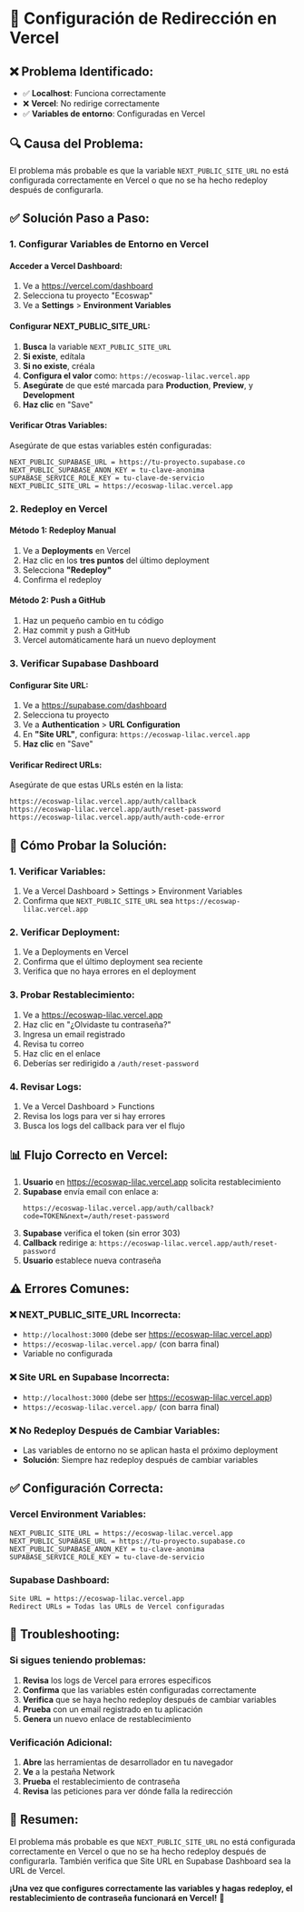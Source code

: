 # 🔧 Configuración de Redirección en Vercel

## ❌ **Problema Identificado:**

- ✅ **Localhost**: Funciona correctamente
- ❌ **Vercel**: No redirige correctamente
- ✅ **Variables de entorno**: Configuradas en Vercel

## 🔍 **Causa del Problema:**

El problema más probable es que la variable `NEXT_PUBLIC_SITE_URL` no está configurada correctamente en Vercel o que no se ha hecho redeploy después de configurarla.

## ✅ **Solución Paso a Paso:**

### **1. Configurar Variables de Entorno en Vercel**

#### **Acceder a Vercel Dashboard:**
1. Ve a https://vercel.com/dashboard
2. Selecciona tu proyecto "Ecoswap"
3. Ve a **Settings** > **Environment Variables**

#### **Configurar NEXT_PUBLIC_SITE_URL:**
1. **Busca** la variable `NEXT_PUBLIC_SITE_URL`
2. **Si existe**, edítala
3. **Si no existe**, créala
4. **Configura el valor** como: `https://ecoswap-lilac.vercel.app`
5. **Asegúrate** de que esté marcada para **Production**, **Preview**, y **Development**
6. **Haz clic** en "Save"

#### **Verificar Otras Variables:**
Asegúrate de que estas variables estén configuradas:
```
NEXT_PUBLIC_SUPABASE_URL = https://tu-proyecto.supabase.co
NEXT_PUBLIC_SUPABASE_ANON_KEY = tu-clave-anonima
SUPABASE_SERVICE_ROLE_KEY = tu-clave-de-servicio
NEXT_PUBLIC_SITE_URL = https://ecoswap-lilac.vercel.app
```

### **2. Redeploy en Vercel**

#### **Método 1: Redeploy Manual**
1. Ve a **Deployments** en Vercel
2. Haz clic en los **tres puntos** del último deployment
3. Selecciona **"Redeploy"**
4. Confirma el redeploy

#### **Método 2: Push a GitHub**
1. Haz un pequeño cambio en tu código
2. Haz commit y push a GitHub
3. Vercel automáticamente hará un nuevo deployment

### **3. Verificar Supabase Dashboard**

#### **Configurar Site URL:**
1. Ve a https://supabase.com/dashboard
2. Selecciona tu proyecto
3. Ve a **Authentication** > **URL Configuration**
4. En **"Site URL"**, configura: `https://ecoswap-lilac.vercel.app`
5. **Haz clic** en "Save"

#### **Verificar Redirect URLs:**
Asegúrate de que estas URLs estén en la lista:
```
https://ecoswap-lilac.vercel.app/auth/callback
https://ecoswap-lilac.vercel.app/auth/reset-password
https://ecoswap-lilac.vercel.app/auth/auth-code-error
```

## 🧪 **Cómo Probar la Solución:**

### **1. Verificar Variables:**
1. Ve a Vercel Dashboard > Settings > Environment Variables
2. Confirma que `NEXT_PUBLIC_SITE_URL` sea `https://ecoswap-lilac.vercel.app`

### **2. Verificar Deployment:**
1. Ve a Deployments en Vercel
2. Confirma que el último deployment sea reciente
3. Verifica que no haya errores en el deployment

### **3. Probar Restablecimiento:**
1. Ve a https://ecoswap-lilac.vercel.app
2. Haz clic en "¿Olvidaste tu contraseña?"
3. Ingresa un email registrado
4. Revisa tu correo
5. Haz clic en el enlace
6. Deberías ser redirigido a `/auth/reset-password`

### **4. Revisar Logs:**
1. Ve a Vercel Dashboard > Functions
2. Revisa los logs para ver si hay errores
3. Busca los logs del callback para ver el flujo

## 📊 **Flujo Correcto en Vercel:**

1. **Usuario** en https://ecoswap-lilac.vercel.app solicita restablecimiento
2. **Supabase** envía email con enlace a:
   ```
   https://ecoswap-lilac.vercel.app/auth/callback?code=TOKEN&next=/auth/reset-password
   ```
3. **Supabase** verifica el token (sin error 303)
4. **Callback** redirige a: `https://ecoswap-lilac.vercel.app/auth/reset-password`
5. **Usuario** establece nueva contraseña

## ⚠️ **Errores Comunes:**

### **❌ NEXT_PUBLIC_SITE_URL Incorrecta:**
- `http://localhost:3000` (debe ser https://ecoswap-lilac.vercel.app)
- `https://ecoswap-lilac.vercel.app/` (con barra final)
- Variable no configurada

### **❌ Site URL en Supabase Incorrecta:**
- `http://localhost:3000` (debe ser https://ecoswap-lilac.vercel.app)
- `https://ecoswap-lilac.vercel.app/` (con barra final)

### **❌ No Redeploy Después de Cambiar Variables:**
- Las variables de entorno no se aplican hasta el próximo deployment
- **Solución**: Siempre haz redeploy después de cambiar variables

## ✅ **Configuración Correcta:**

### **Vercel Environment Variables:**
```
NEXT_PUBLIC_SITE_URL = https://ecoswap-lilac.vercel.app
NEXT_PUBLIC_SUPABASE_URL = https://tu-proyecto.supabase.co
NEXT_PUBLIC_SUPABASE_ANON_KEY = tu-clave-anonima
SUPABASE_SERVICE_ROLE_KEY = tu-clave-de-servicio
```

### **Supabase Dashboard:**
```
Site URL = https://ecoswap-lilac.vercel.app
Redirect URLs = Todas las URLs de Vercel configuradas
```

## 🔧 **Troubleshooting:**

### **Si sigues teniendo problemas:**

1. **Revisa** los logs de Vercel para errores específicos
2. **Confirma** que las variables estén configuradas correctamente
3. **Verifica** que se haya hecho redeploy después de cambiar variables
4. **Prueba** con un email registrado en tu aplicación
5. **Genera** un nuevo enlace de restablecimiento

### **Verificación Adicional:**

1. **Abre** las herramientas de desarrollador en tu navegador
2. **Ve** a la pestaña Network
3. **Prueba** el restablecimiento de contraseña
4. **Revisa** las peticiones para ver dónde falla la redirección

## 🎯 **Resumen:**

El problema más probable es que `NEXT_PUBLIC_SITE_URL` no está configurada correctamente en Vercel o que no se ha hecho redeploy después de configurarla. También verifica que Site URL en Supabase Dashboard sea la URL de Vercel.

**¡Una vez que configures correctamente las variables y hagas redeploy, el restablecimiento de contraseña funcionará en Vercel!** 🎉
